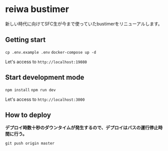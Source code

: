 # reiwa bustimer
新しい時代に向けてSFC生が今まで使っていたbustimerをリニューアルします。

## Getting start
`cp .env.example .env`
`docker-compose up -d`

Let's access to `http://localhost:19080`

## Start development mode
`npm install`
`npm run dev`

Let's access to `http://localhost:3000`

## How to deploy
**デプロイ時数十秒のダウンタイムが発生するので、デプロイはバスの運行停止時間に行う。**

`git push origin master`
